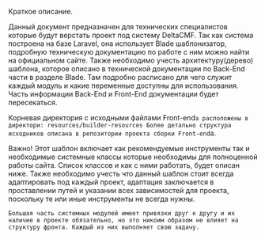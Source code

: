 Краткое описание.

Данный документ предназначен для технических специалистов которые будут верстать проект под систему DeltaCMF. Так как система построена на базе Laravel, она использует Blade шаблонизатор, подробную техническую документацию по работе с ним можно найти на официальном сайте. Также необходимо учесть архитектуру(дерево) шаблона, которое описано в технической документации по Back-End части в разделе Blade. Там подробно расписано для чего служит каждый модуль и какие переменные доступны для использования. Часть информации Back-End и Front-End документации будет пересекаться.

Корневая директория с исходными файлами Front-end`a расположены в директори:
resources/builder-resources
Более детально структура исходников описана в репозитории проекта сборки Front-end`a. 

Важно! Этот шаблон включает как рекомендуемые инструменты так и необходимые системные классы которые необходимы для полноценной работы сайта. Список классов и как с ними работать, будет описан ниже. 
Также необходимо учесть что данный шаблон стоит всегда адаптировать под каждый проект, адаптация заключается в проставлении путей и указании всех зависимостей для проекта, поскольку те или иные инструменты не всегда нужны.

	Большая часть системных модулей имеет привязки друг к другу и их наличие в проекте обязательно, но это никоим образом не влияет на структуру фронта. Каждый из них выполняет свою задачу.
